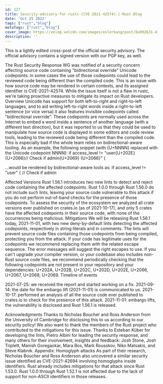```yaml
---
id: 127
title: Security-advisory-for-rustc-(CVE-2021-42574)-|-Rust-Blog
date: 'Oct 25 2022'
tags: ["rust","blog"]
metaTags: ["rust","blog"]
cover_image: https://velog.velcdn.com/images/eslerkang/post/8a992631-4128-444f-9d54-9a354dc15984/cuddlyferris.png
description: ''
---
```



      
This is a lightly edited cross-post of the official security advisory. The
official advisory contains a signed version with our PGP key, as well.

The Rust Security Response WG was notified of a security concern affecting
source code containing "bidirectional override" Unicode codepoints: in some
cases the use of those codepoints could lead to the reviewed code being
different than the compiled code.
This is an issue with how source code may be rendered in certain contexts, and
its assigned identifier is CVE-2021-42574. While the issue itself is not a flaw
in rustc, we're taking proactive measures to mitigate its impact on Rust developers.
Overview
Unicode has support for both left-to-right and right-to-left languages, and to
aid writing left-to-right words inside a right-to-left sentence (or vice versa)
it also features invisible codepoints called "bidirectional override".
These codepoints are normally used across the Internet to embed a word inside a
sentence of another language (with a different text direction), but it was
reported to us that they could be used to manipulate how source code is
displayed in some editors and code review tools, leading to the reviewed code
being different than the compiled code. This is especially bad if the whole
team relies on bidirectional-aware tooling.
As an example, the following snippet (with {U+NNNN} replaced with the Unicode
codepoint NNNN):
if access_level != "user{U+202E} {U+2066}// Check if admin{U+2069} {U+2066}" {

...would be rendered by bidirectional-aware tools as:
if access_level != "user" { // Check if admin

Affected Versions
Rust 1.56.1 introduces two new lints to detect and reject code containing the
affected codepoints. Rust 1.0.0 through Rust 1.56.0 do not include such lints,
leaving your source code vulnerable to this attack if you do not perform
out-of-band checks for the presence of those codepoints.
To assess the security of the ecosystem we analyzed all crate versions ever
published on crates.io (as of 2021-10-17), and only 5 crates have the affected
codepoints in their source code, with none of the occurrences being malicious.
Mitigations
We will be releasing Rust 1.56.1 today, 2021-11-01, with two new
deny-by-default lints detecting the affected codepoints, respectively in string
literals and in comments. The lints will prevent source code files containing
those codepoints from being compiled, protecting you from the attack.
If your code has legitimate uses for the codepoints we recommend replacing them
with the related escape sequence. The error messages will suggest the right
escapes to use.
If you can't upgrade your compiler version, or your codebase also includes
non-Rust source code files, we recommend periodically checking that the
following codepoints are not present in your repository and your dependencies:
U+202A, U+202B, U+202C, U+202D, U+202E, U+2066, U+2067, U+2068, U+2069.
Timeline of events

2021-07-25: we received the report and started working on a fix.
2021-09-14: the date for the embargo lift (2021-11-01) is communicated to us.
2021-10-17: performed an analysis of all the source code ever published to
crates.io to check for the presence of this attack.
2021-11-01: embargo lifts, the vulnerability is disclosed and Rust 1.56.1 is
released.

Acknowledgments
Thanks to Nicholas Boucher and Ross Anderson from the University of
Cambridge for disclosing this to us according to our security policy!
We also want to thank the members of the Rust project who contributed to the
mitigations for this issue. Thanks to Esteban Küber for developing the lints,
Pietro Albini for leading the security response, and many others for their
involvement, insights and feedback: Josh Stone, Josh Triplett, Manish
Goregaokar, Mara Bos, Mark Rousskov, Niko Matsakis, and Steve Klabnik.
Appendix: Homoglyph attacks
As part of their research, Nicholas Boucher and Ross Anderson also uncovered a
similar security issue identified as CVE-2021-42694 involving homoglyphs inside
identifiers. Rust already includes mitigations for that attack since Rust
1.53.0. Rust 1.0.0 through Rust 1.52.1 is not affected due to the lack of
support for non-ASCII identifiers in those releases.

    
